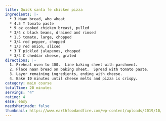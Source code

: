 ```yaml
---
title: Quick santa fe chicken pizza
ingredients: |-
  * 3﻿ Naan bread, who wheat
  * 4﻿.5 T tomato paste
  * 9﻿ oz cooked chicken breast, pulled
  * 3﻿/4 c black beans, drained and rinsed
  * 1﻿.5 tomato, large, chopped
  * 3﻿/4 red pepper, chopped
  * 1﻿/3 red onion, sliced
  * 3﻿ T pickled jalapenos, chopped
  * 3﻿/4 C cheddar cheese, grated
directions: |-
  1. P﻿reheat oven to 400.  Line baking sheet with parchment.
  2. P﻿lace naan bread on baking sheet.  Spread with tomato paste.
  3. L﻿ayer remaining ingredients, ending with cheese.
  4. B﻿ake 10 minutes until cheese melts and pizza is crispy.
category: main course
totalTime: 20 minutes
servings: "4"
rating: 4
ease: easy
needsMarinade: false
thumbnail: https://www.earthfoodandfire.com/wp-content/uploads/2019/10/close-up-chicken-fajita-naan-pizza.jpg
---
```

